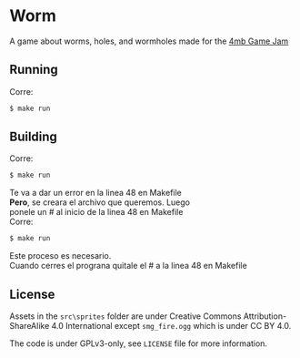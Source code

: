 # Worm

A game about worms, holes, and wormholes made for the 
[4mb Game Jam](https://itch.io/jam/4mb-jam-2025)

## Running

Corre:
```bash
$ make run
```
## Building
Corre:
```bash
$ make run
```
Te va a dar un error en la linea 48 en Makefile <br>
<b>Pero</b>, se creara el archivo que queremos. Luego<br>
ponele un # al inicio de la linea 48 en Makefile <br>
Corre:
```bash
$ make run
```
Este proceso es necesario.<br>
Cuando cerres el prograna quitale el # a la linea 48 en Makefile
<br>


## License
Assets in the `src\sprites` folder are under Creative Commons
Attribution-ShareAlike 4.0 International except `smg_fire.ogg`
which is under CC BY 4.0.

The code is under GPLv3-only, see `LICENSE` file for more
information.
